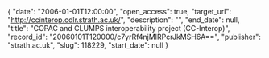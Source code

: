 {
  "date": "2006-01-01T12:00:00", 
  "open_access": true, 
  "target_url": "http://ccinterop.cdlr.strath.ac.uk/", 
  "description": "", 
  "end_date": null, 
  "title": "COPAC and CLUMPS interoperability project (CC-Interop)", 
  "record_id": "20060101T120000/c7yrRf4njMIRPcrJkMSH6A==", 
  "publisher": "strath.ac.uk", 
  "slug": 118229, 
  "start_date": null
}

